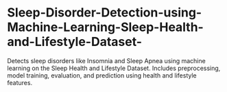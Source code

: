 # Sleep-Disorder-Detection-using-Machine-Learning-Sleep-Health-and-Lifestyle-Dataset-
Detects sleep disorders like Insomnia and Sleep Apnea using machine learning on the Sleep Health and Lifestyle Dataset. Includes preprocessing, model training, evaluation, and prediction using health and lifestyle features.

